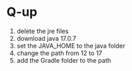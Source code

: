 # Q-up
1. delete the jre files
2. download java 17.0.7
3. set the JAVA_HOME to the java folder
4. change the path from 12 to 17
5. add the Gradle folder to the path